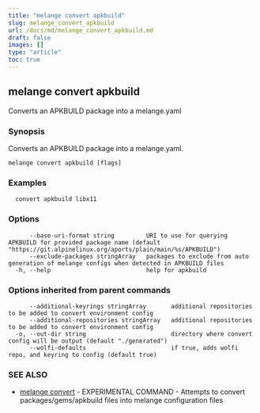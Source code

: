 ```yaml
---
title: "melange convert apkbuild"
slug: melange_convert_apkbuild
url: /docs/md/melange_convert_apkbuild.md
draft: false
images: []
type: "article"
toc: true
---
```

## melange convert apkbuild

Converts an APKBUILD package into a melange.yaml

### Synopsis

Converts an APKBUILD package into a melange.yaml.

```
melange convert apkbuild [flags]
```

### Examples

```
  convert apkbuild libx11
```

### Options

```
      --base-uri-format string         URI to use for querying APKBUILD for provided package name (default "https://git.alpinelinux.org/aports/plain/main/%s/APKBUILD")
      --exclude-packages stringArray   packages to exclude from auto generation of melange configs when detected in APKBUILD files
  -h, --help                           help for apkbuild
```

### Options inherited from parent commands

```
      --additional-keyrings stringArray       additional repositories to be added to convert environment config
      --additional-repositories stringArray   additional repositories to be added to convert environment config
  -o, --out-dir string                        directory where convert config will be output (default "./generated")
      --wolfi-defaults                        if true, adds wolfi repo, and keyring to config (default true)
```

### SEE ALSO

* [melange convert](/docs/md/melange_convert.md)	 - EXPERIMENTAL COMMAND - Attempts to convert packages/gems/apkbuild files into melange configuration files

